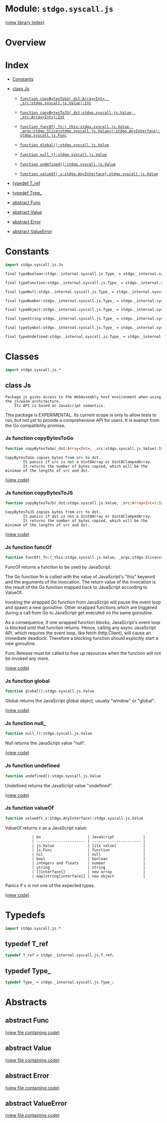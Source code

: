 # Module: `stdgo.syscall.js`

[(view library index)](../../stdgo.md)


# Overview


# Index


- [Constants](<#constants>)

- [class Js](<#class-js>)

  - [`function copyBytesToGo(_dst:Array<Int>, _src:stdgo.syscall.js.Value):Int`](<#js-function-copybytestogo>)

  - [`function copyBytesToJS(_dst:stdgo.syscall.js.Value, _src:Array<Int>):Int`](<#js-function-copybytestojs>)

  - [`function funcOf(_fn:(_this:stdgo.syscall.js.Value, _args:stdgo.Slice<stdgo.syscall.js.Value>):stdgo.AnyInterface):stdgo.syscall.js.Func`](<#js-function-funcof>)

  - [`function global():stdgo.syscall.js.Value`](<#js-function-global>)

  - [`function null_():stdgo.syscall.js.Value`](<#js-function-null_>)

  - [`function undefined():stdgo.syscall.js.Value`](<#js-function-undefined>)

  - [`function valueOf(_x:stdgo.AnyInterface):stdgo.syscall.js.Value`](<#js-function-valueof>)

- [typedef T\_ref](<#typedef-t_ref>)

- [typedef Type\_](<#typedef-type_>)

- [abstract Func](<#abstract-func>)

- [abstract Value](<#abstract-value>)

- [abstract Error](<#abstract-error>)

- [abstract ValueError](<#abstract-valueerror>)

# Constants


```haxe
import stdgo.syscall.js.Js
```


```haxe
final typeBoolean:stdgo._internal.syscall.js.Type_ = stdgo._internal.syscall.js.Js.typeBoolean
```


```haxe
final typeFunction:stdgo._internal.syscall.js.Type_ = stdgo._internal.syscall.js.Js.typeFunction
```


```haxe
final typeNull:stdgo._internal.syscall.js.Type_ = stdgo._internal.syscall.js.Js.typeNull
```


```haxe
final typeNumber:stdgo._internal.syscall.js.Type_ = stdgo._internal.syscall.js.Js.typeNumber
```


```haxe
final typeObject:stdgo._internal.syscall.js.Type_ = stdgo._internal.syscall.js.Js.typeObject
```


```haxe
final typeString:stdgo._internal.syscall.js.Type_ = stdgo._internal.syscall.js.Js.typeString
```


```haxe
final typeSymbol:stdgo._internal.syscall.js.Type_ = stdgo._internal.syscall.js.Js.typeSymbol
```


```haxe
final typeUndefined:stdgo._internal.syscall.js.Type_ = stdgo._internal.syscall.js.Js.typeUndefined
```


# Classes


```haxe
import stdgo.syscall.js.*
```


## class Js


```
Package js gives access to the WebAssembly host environment when using the js/wasm architecture.
    Its API is based on JavaScript semantics.
```

This package is EXPERIMENTAL. Its current scope is only to allow tests to run, but not yet to provide a
comprehensive API for users. It is exempt from the Go compatibility promise.  

### Js function copyBytesToGo


```haxe
function copyBytesToGo(_dst:Array<Int>, _src:stdgo.syscall.js.Value):Int
```


```
CopyBytesToGo copies bytes from src to dst.
        It panics if src is not a Uint8Array or Uint8ClampedArray.
        It returns the number of bytes copied, which will be the minimum of the lengths of src and dst.
```
[\(view code\)](<./Js.hx#L377>)


### Js function copyBytesToJS


```haxe
function copyBytesToJS(_dst:stdgo.syscall.js.Value, _src:Array<Int>):Int
```


```
CopyBytesToJS copies bytes from src to dst.
        It panics if dst is not a Uint8Array or Uint8ClampedArray.
        It returns the number of bytes copied, which will be the minimum of the lengths of src and dst.
```
[\(view code\)](<./Js.hx#L386>)


### Js function funcOf


```haxe
function funcOf(_fn:(_this:stdgo.syscall.js.Value, _args:stdgo.Slice<stdgo.syscall.js.Value>):stdgo.AnyInterface):stdgo.syscall.js.Func
```



FuncOf returns a function to be used by JavaScript.  


The Go function fn is called with the value of JavaScript's "this" keyword and the
arguments of the invocation. The return value of the invocation is
the result of the Go function mapped back to JavaScript according to ValueOf.  


Invoking the wrapped Go function from JavaScript will
pause the event loop and spawn a new goroutine.
Other wrapped functions which are triggered during a call from Go to JavaScript
get executed on the same goroutine.  


As a consequence, if one wrapped function blocks, JavaScript's event loop
is blocked until that function returns. Hence, calling any async JavaScript
API, which requires the event loop, like fetch \(http.Client\), will cause an
immediate deadlock. Therefore a blocking function should explicitly start a
new goroutine.  


Func.Release must be called to free up resources when the function will not be invoked any more.  

[\(view code\)](<./Js.hx#L331>)


### Js function global


```haxe
function global():stdgo.syscall.js.Value
```



Global returns the JavaScript global object, usually "window" or "global".  

[\(view code\)](<./Js.hx#L350>)


### Js function null\_


```haxe
function null_():stdgo.syscall.js.Value
```



Null returns the JavaScript value "null".  

[\(view code\)](<./Js.hx#L344>)


### Js function undefined


```haxe
function undefined():stdgo.syscall.js.Value
```



Undefined returns the JavaScript value "undefined".  

[\(view code\)](<./Js.hx#L338>)


### Js function valueOf


```haxe
function valueOf(_x:stdgo.AnyInterface):stdgo.syscall.js.Value
```



ValueOf returns x as a JavaScript value:  

```
        	| Go                     | JavaScript             |
        	| ---------------------- | ---------------------- |
        	| js.Value               | [its value]            |
        	| js.Func                | function               |
        	| nil                    | null                   |
        	| bool                   | boolean                |
        	| integers and floats    | number                 |
        	| string                 | string                 |
        	| []interface{}          | new array              |
        	| map[string]interface{} | new object             |
```

Panics if x is not one of the expected types.  

[\(view code\)](<./Js.hx#L369>)


# Typedefs


```haxe
import stdgo.syscall.js.*
```


## typedef T\_ref


```haxe
typedef T_ref = stdgo._internal.syscall.js.T_ref;
```


## typedef Type\_


```haxe
typedef Type_ = stdgo._internal.syscall.js.Type_;
```


# Abstracts


## abstract Func


[\(view file containing code\)](<./Js.hx>)


## abstract Value


[\(view file containing code\)](<./Js.hx>)


## abstract Error


[\(view file containing code\)](<./Js.hx>)


## abstract ValueError


[\(view file containing code\)](<./Js.hx>)


